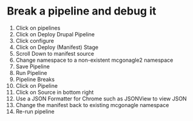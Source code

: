 # Break a pipeline and debug it

1.	Click on pipelines
2.	Click on Deploy Drupal Pipeline
3.	Click configure 
4.	Click on Deploy (Manifest) Stage
5.	Scroll Down to manifest source
6.	Change namespace to a non-existent mcgonagle2 namespace
7.	Save Pipeline
8.	Run Pipeline
9.	Pipeline Breaks
10.	Click on Pipeline
11.	Click on Source in bottom right
12.	Use a JSON Formatter for Chrome such as JSONView to view JSON
13.	Change the manifest back to existing mcgonagle namespace
14.	Re-run pipeline

